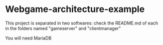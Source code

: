 Webgame-architecture-example
============================

This project is separated in two softwares: check the README.md of each in the folders named "gameserver" and "clientmanager"

You will need MariaDB